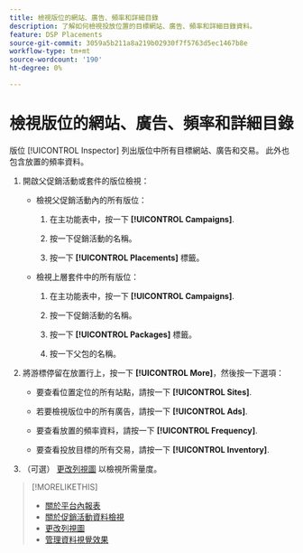 ```yaml
---
title: 檢視版位的網站、廣告、頻率和詳細目錄
description: 了解如何檢視投放位置的目標網站、廣告、頻率和詳細目錄資料。
feature: DSP Placements
source-git-commit: 3059a5b211a8a219b02930f7f5763d5ec1467b8e
workflow-type: tm+mt
source-wordcount: '190'
ht-degree: 0%

---
```


# 檢視版位的網站、廣告、頻率和詳細目錄

版位 [!UICONTROL Inspector] 列出版位中所有目標網站、廣告和交易。 此外也包含放置的頻率資料。

1. 開啟父促銷活動或套件的版位檢視：

   * 檢視父促銷活動內的所有版位：

      1. 在主功能表中，按一下 **[!UICONTROL Campaigns]**.

      1. 按一下促銷活動的名稱。

      1. 按一下 **[!UICONTROL Placements]** 標籤。
   * 檢視上層套件中的所有版位：

      1. 在主功能表中，按一下 **[!UICONTROL Campaigns]**.

      1. 按一下促銷活動的名稱。

      1. 按一下 **[!UICONTROL Packages]** 標籤。

      1. 按一下父包的名稱。


1. 將游標停留在放置行上，按一下 **[!UICONTROL More]**，然後按一下選項：

   * 要查看位置定位的所有站點，請按一下 **[!UICONTROL Sites]**.

   * 若要檢視版位中的所有廣告，請按一下 **[!UICONTROL Ads]**.

   * 要查看放置的頻率資料，請按一下 **[!UICONTROL Frequency]**.

   * 要查看投放目標的所有交易，請按一下 **[!UICONTROL Inventory]**.

1. （可選） [更改列視圖](column-view-change.md) 以檢視所需量度。

>[!MORELIKETHIS]
>
>* [關於平台內報表](campaign-reports-about.md)
>* [關於促銷活動資料檢視](campaign-data-views-about.md)
>* [更改列視圖](column-view-change.md)
>* [管理資料視覺效果](campaign-data-visualization-manage.md)

